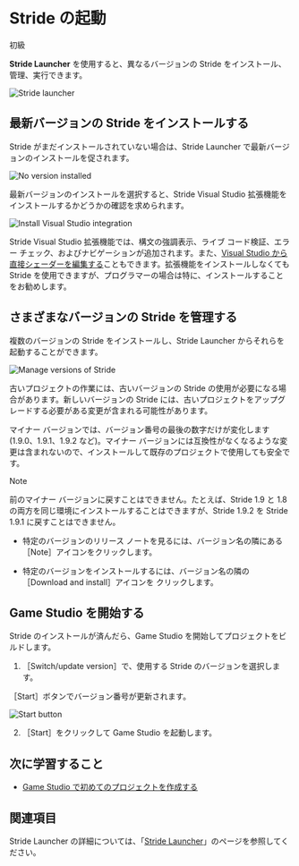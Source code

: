 # Stride の起動

<span class="label label-doc-level">初級</span>

**Stride Launcher** を使用すると、異なるバージョンの Stride をインストール、管理、実行できます。

![Stride launcher](media/stride-launcher-interface.png)

## 最新バージョンの Stride をインストールする

Stride がまだインストールされていない場合は、Stride Launcher で最新バージョンのインストールを促されます。

![No version installed](media/stride-launcher-install-last-version.png)

最新バージョンのインストールを選択すると、Stride Visual Studio 拡張機能をインストールするかどうかの確認を求められます。

![Install Visual Studio integration](media/install-VS-plug-in-prompt.png)

Stride Visual Studio 拡張機能では、構文の強調表示、ライブ コード検証、エラー チェック、およびナビゲーションが追加されます。また、[Visual Studio から直接シェーダーを編集する](../graphics/effects-and-shaders/custom-shaders.md)こともできます。拡張機能をインストールしなくても Stride を使用できますが、プログラマーの場合は特に、インストールすることをお勧めします。

## さまざまなバージョンの Stride を管理する

複数のバージョンの Stride をインストールし、Stride Launcher からそれらを起動することができます。

![Manage versions of Stride](media/stride-launcher-various-versions.png)

古いプロジェクトの作業には、古いバージョンの Stride の使用が必要になる場合があります。新しいバージョンの Stride には、古いプロジェクトをアップグレードする必要がある変更が含まれる可能性があります。

マイナー バージョンでは、バージョン番号の最後の数字だけが変化します (1.9.0、1.9.1、1.9.2 など)。マイナー バージョンには互換性がなくなるような変更は含まれないので、インストールして既存のプロジェクトで使用しても安全です。

>[!NOTE]
>前のマイナー バージョンに戻すことはできません。たとえば、Stride 1.9 と 1.8 の両方を同じ環境にインストールすることはできますが、Stride 1.9.2 を Stride 1.9.1 に戻すことはできません。

* 特定のバージョンのリリース ノートを見るには、バージョン名の隣にある［Note］アイコンをクリックします。

* 特定のバージョンをインストールするには、バージョン名の隣の［Download and install］アイコンを
クリックします。

## Game Studio を開始する

Stride のインストールが済んだら、Game Studio を開始してプロジェクトをビルドします。

1. ［Switch/update version］で、使用する Stride のバージョンを選択します。

  ［Start］ボタンでバージョン番号が更新されます。

   ![Start button](media/stride-launcher-start-button.png)

2. ［Start］をクリックして Game Studio を起動します。

## 次に学習すること

* [Game Studio で初めてのプロジェクトを作成する](create-a-project.md)

## 関連項目

Stride Launcher の詳細については、「[Stride Launcher](../stride-launcher/index.md)」のページを参照してください。
